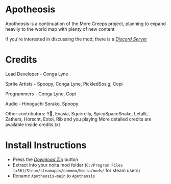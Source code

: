 # Apotheosis
Apotheosis is a continuation of the More Creeps project, planning to expand heavily to the world map with plenty of new content

If you're interested in discussing the mod, there is a *[Discord Server](https://discord.gg/gtyGnv8Pxk)*

# Credits
Lead Developer - Conga Lyne

Sprite Artists - Spoopy, Conga Lyne, PickledSosig, Copi

Programmers - Conga Lyne, Copi

Audio - Hinoguchi Sorako, Spoopy

Other contributors:
Y🍵, Evasia, Squirrelly, SpicySpaceSnake, Letalli, Zathers, Horscht, Extol, Rib and you playing
More detailed credits are available inside credits.txt


# Install Instructions

 - Press the *[Download Zip](https://github.com/Conga0/Apotheosis/archive/refs/heads/main.zip)* button
 - Extract into your noita mod folder (`C:/Program Files (x86)/Steam/steamapps/common/Noita/mods/` for steam users)
 - Rename `Apotheosis-main` to `Apotheosis`

